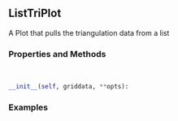 ## <a id="McUtils.McUtils.Plots.Plots.ListTriPlot">ListTriPlot</a>
A Plot that pulls the triangulation data from a list

### Properties and Methods
<a id="McUtils.McUtils.Plots.Plots.ListTriPlot.__init__" class="docs-object-method">&nbsp;</a>
```python
__init__(self, griddata, **opts): 
```

### Examples
